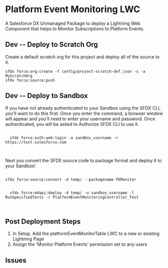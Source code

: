 # Platform Event Monitoring LWC

A Salesforce DX Unmanaged Package to deploy a Lightning Web Component that helps to Monitor Subscriptions to Platform Events.

## Dev -- Deploy to Scratch Org
<p>
Create a default scratch org for this project and deploy all of the source to it.
</p>
<p>
<code>sfdx force:org:create -f config/project-scratch-def.json -s -a MyScratchOrg</code><br/>
<code>sfdx force:source:push</code>
</p>

## Dev -- Deploy to Sandbox 
<p>
If you have not already authenticated to your Sandbox using the SFDX CLI, you'll want to do this first.  Once you enter the command, a browser window will appear and you'll need to enter your username and password.  Once authenticated, you will be asked to Authorize SFDX CLI to use it.
</p>
<p>
<code>
  sfdx force:auth:web:login -a <emp>sandbox_username</emp> -r https://test.salesforce.com
  <br/>
</code>
</p>
<p></p>
<p>
Next you convert the SFDX source code to package format and deploy it to your Sandbox!
</p>
<p>
<code>
sfdx force:source:convert -d temp/ --packagename PEMonitor
  <br/>
  sfdx force:mdapi:deploy -d temp/ -u <emp>sandbox_username</emp> -l RunSpecifiedTests -r PlatformEventMonitoringController_Test
  <br/>
</code>
  </p>

## Post Deployment Steps

<ol>
  <li>In Setup, Add the platformEventMonitorTable LWC to a new or existing Lightning Page</li>
  <li>Assign the 'Monitor Platform Events' permission set to any users</li>
</ol>

## Issues
